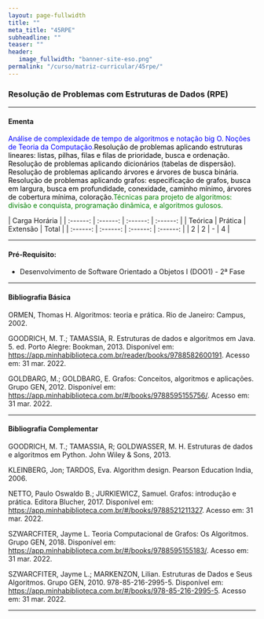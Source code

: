 ```yaml
---
layout: page-fullwidth
title: ""
meta_title: "45RPE"
subheadline: ""
teaser: ""
header:
   image_fullwidth: "banner-site-eso.png"
permalink: "/curso/matriz-curricular/45rpe/"
---
```


### **Resolução de Problemas com Estruturas de Dados (RPE)**

<hr>

#### **Ementa**

<class style="color: blue">Análise de complexidade de tempo de algoritmos e notação big O. Noções de Teoria da Computação.</class><class style="color: black">Resolução de problemas aplicando estruturas lineares: listas, pilhas, filas e filas de prioridade, busca e ordenação. Resolução de problemas aplicando dicionários (tabelas de dispersão). Resolução de problemas aplicando árvores e árvores de busca binária. Resolução de problemas aplicando grafos: especificação de grafos, busca em largura, busca em profundidade, conexidade, caminho mínimo, árvores de cobertura mínima, coloração.</class><class style="color: green">Técnicas para projeto de algoritmos: divisão e conquista, programação dinâmica, e algoritmos gulosos.</class>

| Carga Horária | 
| :------: | :------: | :------: | :------: |
| Teórica | Prática | Extensão | Total |
| :------: | :------: | :------: | :------: |
| 2 | 2 | - | 4 |

<hr>

#### **Pré-Requisito:**

- Desenvolvimento de Software Orientado a Objetos I (DOO1) - 2ª Fase

<hr>

#### **Bibliografia Básica** 

ORMEN, Thomas H. Algoritmos: teoria e prática. Rio de Janeiro: Campus, 2002. 

GOODRICH, M. T.; TAMASSIA, R. Estruturas de dados e algoritmos em Java. 5. ed. Porto Alegre: Bookman, 2013. Disponível em: https://app.minhabiblioteca.com.br/reader/books/9788582600191. Acesso em: 31 mar. 2022. 

GOLDBARG, M.; GOLDBARG, E. Grafos: Conceitos, algoritmos e aplicações. Grupo GEN, 2012. Disponível em: https://app.minhabiblioteca.com.br/#/books/9788595155756/. Acesso em: 31 mar. 2022. 

<hr>

#### **Bibliografia Complementar**

GOODRICH, M. T.; TAMASSIA, R; GOLDWASSER, M. H. Estruturas de dados e algoritmos em Python. John Wiley & Sons, 2013. 

KLEINBERG, Jon; TARDOS, Eva. Algorithm design. Pearson Education India, 2006. 

NETTO, Paulo Oswaldo B.; JURKIEWICZ, Samuel. Grafos: introdução e prática. Editora Blucher, 2017. Disponível em: https://app.minhabiblioteca.com.br/#/books/9788521211327. Acesso em: 31 mar. 2022. 

SZWARCFITER, Jayme L. Teoria Computacional de Grafos: Os Algoritmos. Grupo GEN, 2018. Disponível em: https://app.minhabiblioteca.com.br/#/books/9788595155183/. Acesso em: 31 mar. 2022. 

SZWARCFITER, Jayme L.; MARKENZON, Lilian. Estruturas de Dados e Seus Algoritmos. Grupo GEN, 2010. 978-85-216-2995-5. Disponível em: https://app.minhabiblioteca.com.br/#/books/978-85-216-2995-5. Acesso em: 31 mar. 2022. 

<hr>